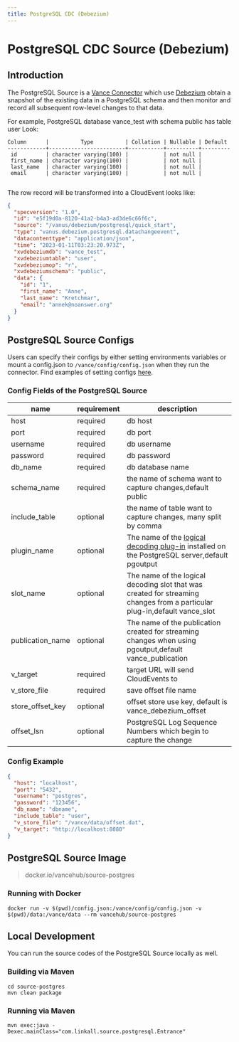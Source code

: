 ```yaml
---
title: PostgreSQL CDC (Debezium)
---
```


# PostgreSQL CDC Source (Debezium)

## Introduction

The PostgreSQL Source is a [Vance Connector][vc] which use [Debezium][debezium] obtain a snapshot of the existing data
in a PostgreSQL schema and then monitor and record all subsequent row-level changes to that data.

For example, PostgreSQL database vance_test with schema public has table user Look:

```text
Column      |          Type          | Collation | Nullable | Default
------------+------------------------+-----------+----------+---------
 id         | character varying(100) |           | not null | 
 first_name | character varying(100) |           | not null | 
 last_name  | character varying(100) |           | not null | 
 email      | character varying(100) |           | not null | 
 
```

The row record will be transformed into a CloudEvent looks like:

```json
{
  "specversion": "1.0",
  "id": "e5f19d0a-8120-41a2-b4a3-ad3de6c66f6c",
  "source": "/vanus/debezium/postgresql/quick_start",
  "type": "vanus.debezium.postgresql.datachangeevent",
  "datacontenttype": "application/json",
  "time": "2023-01-11T03:23:20.973Z",
  "xvdebeziumdb": "vance_test",
  "xvdebeziumtable": "user",
  "xvdebeziumop": "r",
  "xvdebeziumschema": "public",
  "data": {
    "id": "1",
    "first_name": "Anne",
    "last_name": "Kretchmar",
    "email": "annek@noanswer.org"
  }
}

```

## PostgreSQL Source Configs

Users can specify their configs by either setting environments variables or mount a config.json to
`/vance/config/config.json` when they run the connector. Find examples of setting configs [here][config].

### Config Fields of the PostgreSQL Source

| name                | requirement | description                                                                                                               |
|---------------------|-------------|---------------------------------------------------------------------------------------------------------------------------|
| host                | required    | db host                                                                                                                   |
| port                | required    | db port                                                                                                                   |
| username            | required    | db username                                                                                                               |
| password            | required    | db password                                                                                                               |
| db_name             | required    | db database name                                                                                                          |
| schema_name         | required    | the name of schema want to capture changes,default public                                                                 |
| include_table       | optional    | the name of table want to capture changes, many split by comma                                                            |
| plugin_name         | optional    | The name of the [logical decoding plug-in] installed on the PostgreSQL server,default pgoutput                            |
| slot_name           | optional    | The name of the logical decoding slot that was created for streaming changes from a particular plug-in,default vance_slot |
| publication_name    | optional    | The name of the publication created for streaming changes when using pgoutput,default vance_publication                   |
| v_target            | required    | target URL will send CloudEvents to                                                                                       |
| v_store_file        | required    | save offset file name                                                                                                     |
| store_offset_key    | optional    | offset store use key, default is vance_debezium_offset                                                                    |
| offset_lsn          | optional    | PostgreSQL Log Sequence Numbers which begin to capture the change                                                         |

### Config Example

```json
{
  "host": "localhost",
  "port": "5432",
  "username": "postgres",
  "password": "123456",
  "db_name": "dbname",
  "include_table": "user",
  "v_store_file": "/vance/data/offset.dat",
  "v_target": "http://localhost:8080"
}
```

## PostgreSQL Source Image

> docker.io/vancehub/source-postgres

### Running with Docker

```shell
docker run -v $(pwd)/config.json:/vance/config/config.json -v $(pwd)/data:/vance/data --rm vancehub/source-postgres
```

## Local Development

You can run the source codes of the PostgreSQL Source locally as well.

### Building via Maven

```shell
cd source-postgres 
mvn clean package
```

### Running via Maven

```shell
mvn exec:java -Dexec.mainClass="com.linkall.source.postgresql.Entrance"
```

[vc]: https://github.com/linkall-labs/vance-docs/blob/main/docs/concept.md
[config]: https://github.com/linkall-labs/vance-docs/blob/main/docs/connector.md
[debezium]: https://debezium.io/documentation/reference/1.9/connectors/postgresql.html
[logical decoding plug-in]: https://debezium.io/documentation/reference/1.9/connectors/postgresql.html#postgresql-output-plugin
